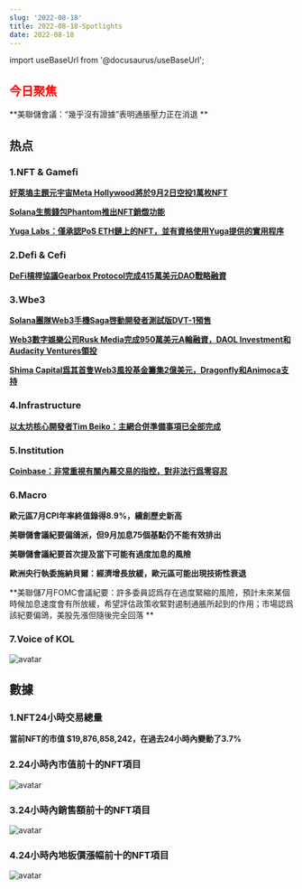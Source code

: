 ```yaml
---
slug: '2022-08-18'
title: 2022-08-18-Spotlights
date: 2022-08-18
---
```


import useBaseUrl from '@docusaurus/useBaseUrl';

## <font color='red'>今日聚焦</font>
**美聯儲會議：“幾乎沒有證據”表明通脹壓力正在消退  **


## 热点


### 1.NFT & Gamefi

[**好萊塢主題元宇宙Meta Hollywood將於9月2日空投1萬枚NFT**](https://tokeninsight.com/en/news/hollywood-themed-metaverse-meta-hollywood-to-airdrop-10-000-nfts-on-september-2nd)

[**Solana生態錢包Phantom推出NFT銷燬功能**](https://twitter.com/phantom/status/1559944963651211268)

[**Yuga Labs：僅承認PoS ETH鏈上的NFT，並有資格使用Yuga提供的實用程序**](https://twitter.com/yugalabs/status/1560035176562016262)


### 2.Defi & Cefi

[**DeFi槓桿協議Gearbox Protocol完成415萬美元DAO戰略融資**](https://fenq.com/gearbox-closes-4-15-million-in-strategic-financing/)



### 3.Wbe3

[**Solana團隊Web3手機Saga啓動開發者測試版DVT-1預售**](https://www.lockmeta.com/news/solana-mobile-saga-launches-developer-beta-dvt-1-pre-sale/)


[**Web3數字娛樂公司Rusk Media完成950萬美元A輪融資，DAOL Investment和Audacity Ventures領投**](https://economictimes.indiatimes.com/tech/funding/rusk-media-raises-9-5-million-in-series-a-round-led-by-audacity-vc-and-daol-investment/articleshow/93618701.cms)


[**Shima Capital爲其首隻Web3風投基金籌集2億美元，Dragonfly和Animoca支持**](https://au.finance.yahoo.com/news/shima-capital-debuts-200-million-143000938.html)



### 4.Infrastructure

[**以太坊核心開發者Tim Beiko：主網合併準備事項已全部完成**](https://twitter.com/TimBeiko/status/1559970287256449024)



### 5.Institution

[**Coinbase：非常重視有關內幕交易的指控，對非法行爲零容忍**](https://www.bloomberg.com/news/articles/2022-08-17/fed-saw-smaller-hikes-ahead-to-assess-prior-moves-minutes-show)



### 6.Macro

**歐元區7月CPI年率終值錄得8.9%，續創歷史新高**

**美聯儲會議紀要偏鴿派，但9月加息75個基點仍不能有效排出**

**美聯儲會議紀要首次提及當下可能有過度加息的風險**

**歐洲央行執委施納貝爾：經濟增長放緩，歐元區可能出現技術性衰退**

**美聯儲7月FOMC會議紀要：許多委員認爲存在過度緊縮的風險，預計未來某個時候加息速度會有所放緩，希望評估政策收緊對遏制通脹所起到的作用；市場認爲該紀要偏鴿，美股先漲但隨後完全回落  **



### 7.Voice of KOL

![avatar](https://www.notion.so/image/https%3A%2F%2Fs3-us-west-2.amazonaws.com%2Fsecure.notion-static.com%2Fe9c00c84-6028-42ef-95ed-3d23e64e41a7%2FUntitled.png?table=block&id=2fea6906-7604-4f48-bce8-fd8acfa12eb4&spaceId=41114628-025a-49e8-b106-29a10cf50898&width=2000&userId=45751792-88bf-4e22-94dd-e59ac363f1e2&cache=v2)



## 數據


### 1.NFT24小時交易總量

**當前NFT的市值 $19,876,858,242，在過去24小時內變動了3.7%**



### 2.24小時內市值前十的NFT項目

![avatar](https://www.notion.so/image/https%3A%2F%2Fs3-us-west-2.amazonaws.com%2Fsecure.notion-static.com%2F645928a8-ec45-4039-88d7-f7a09c9d0756%2FUntitled.png?table=block&id=5707f16b-aad5-429a-8fef-c1e4fb6d2d24&spaceId=41114628-025a-49e8-b106-29a10cf50898&width=2000&userId=45751792-88bf-4e22-94dd-e59ac363f1e2&cache=v2)



### 3.24小時內銷售額前十的NFT項目

![avatar](https://www.notion.so/image/https%3A%2F%2Fs3-us-west-2.amazonaws.com%2Fsecure.notion-static.com%2F942303b6-ef6c-4420-a7ba-d84ee09a2d36%2FUntitled.png?table=block&id=c98aa743-4e4a-487e-b24d-7d6093c91789&spaceId=41114628-025a-49e8-b106-29a10cf50898&width=2000&userId=45751792-88bf-4e22-94dd-e59ac363f1e2&cache=v2)



### 4.24小時內地板價漲幅前十的NFT項目

![avatar](https://www.notion.so/image/https%3A%2F%2Fs3-us-west-2.amazonaws.com%2Fsecure.notion-static.com%2F9491f71b-0a23-4e46-858e-11b3d730d8a6%2FUntitled.png?table=block&id=b2e7bacc-f495-4fb7-8ea2-87c2fbc263d8&spaceId=41114628-025a-49e8-b106-29a10cf50898&width=2000&userId=45751792-88bf-4e22-94dd-e59ac363f1e2&cache=v2)